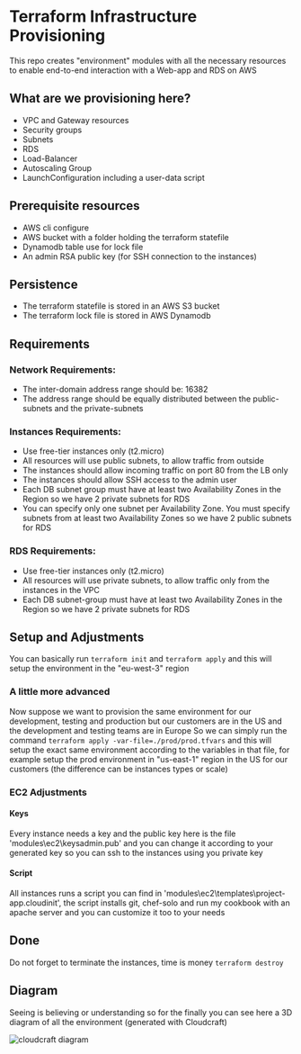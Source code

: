 # Terraform Infrastructure Provisioning
This repo creates "environment" modules with all the necessary resources to enable end-to-end interaction with a Web-app and RDS on AWS


## What are we provisioning here?
- VPC and Gateway resources
- Security groups
- Subnets
- RDS
- Load-Balancer
- Autoscaling Group
- LaunchConfiguration including a user-data script


## Prerequisite resources
- AWS cli configure
- AWS bucket with a folder holding the terraform statefile
- Dynamodb table use for lock file
- An admin RSA public key (for SSH connection to the instances)


## Persistence
- The terraform statefile is stored in an AWS S3 bucket
- The terraform lock file is stored in AWS Dynamodb


## Requirements

### Network Requirements:
- The inter-domain address range should be: 16382
- The address range should be equally distributed between the public-subnets and the private-subnets

### Instances Requirements:
- Use free-tier instances only (t2.micro)
- All resources will use public subnets, to allow traffic from outside
- The instances should allow incoming traffic on port 80 from the LB only
- The instances should allow SSH access to the admin user
- Each DB subnet group must have at least two Availability Zones in the Region so we have 2 private subnets for RDS
- You can specify only one subnet per Availability Zone. You must specify subnets from at least two Availability Zones so we have 2 public subnets for RDS

### RDS Requirements:
- Use free-tier instances only (t2.micro)
- All resources will use private subnets, to allow traffic only from the instances in the VPC
- Each DB subnet-group must have at least two Availability Zones in the Region so we have 2 private subnets for RDS


## Setup and Adjustments
You can basically run ```terraform init``` and ```terraform apply``` and this will setup the environment in the "eu-west-3" region

### A little more advanced
Now suppose we want to provision the same environment for our development, testing and production but our customers are in the US and the development and testing teams are in Europe
So we can simply run the command ```terraform apply -var-file=./prod/prod.tfvars``` and this will setup the exact same environment according to the variables in that file,
for example setup the prod environment in "us-east-1" region in the US for our customers
(the difference can be instances types or scale)

### EC2 Adjustments
#### Keys
Every instance needs a key and the public key here is the file 'modules\ec2\keysadmin.pub' and you can change it according to your generated key so you can ssh to the instances using you private key
#### Script
All instances runs a script you can find in 'modules\ec2\templates\project-app.cloudinit', 
the script installs git, chef-solo and run my cookbook with an apache server
and you can customize it too to your needs

## Done
Do not forget to terminate the instances, time is money
```terraform destroy```

## Diagram
Seeing is believing or understanding so for the finally you can see here a 3D diagram of all the environment
(generated with Cloudcraft)

![cloudcraft diagram]( /cloudcraft%20diagram(3D).png )
